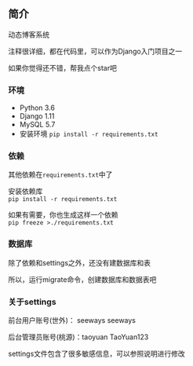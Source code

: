 ## 简介

动态博客系统

注释很详细，都在代码里，可以作为Django入门项目之一

如果你觉得还不错，帮我点个star吧

### 环境
- Python 3.6
- Django 1.11
- MySQL 5.7
- 安装环境 `pip install -r requirements.txt`



### 依赖
其他依赖在`requirements.txt`中了  

安装依赖库  
`pip install -r requirements.txt`

如果有需要，你也生成这样一个依赖  
`pip freeze >./requirements.txt`

### 数据库
除了依赖和settings之外，还没有建数据库和表

所以，运行migrate命令，创建数据库和数据表吧

### 关于settings

前台用户账号(世外)： seeways seeways

后台管理员账号(桃源)：taoyuan  TaoYuan123



settings文件包含了很多敏感信息，可以参照说明进行修改